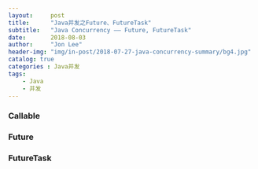 ```yaml
---
layout:     post
title:      "Java并发之Future、FutureTask"
subtitle:   "Java Concurrency —— Future, FutureTask"
date:       2018-08-03
author:     "Jon Lee"
header-img: "img/in-post/2018-07-27-java-concurrency-summary/bg4.jpg"
catalog: true
categories : Java并发
tags:
    - Java
    - 并发
---
```


### Callable

### Future

### FutureTask
